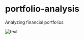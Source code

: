 # portfolio-analysis
Analyzing financial portfolios

![text](https://th.bing.com/th/id/R.219f3d27a915b6076f710bba7b571f95?rik=wI47s9HhchXl%2bQ&pid=ImgRaw&r=0)
